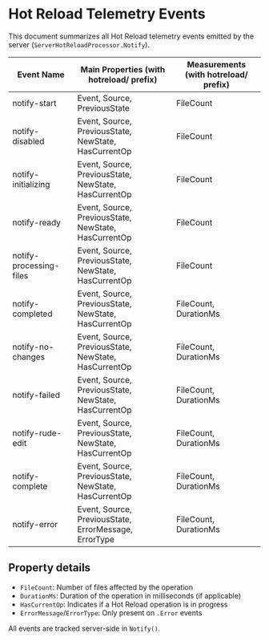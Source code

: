 # Hot Reload Telemetry Events

This document summarizes all Hot Reload telemetry events emitted by the server (`ServerHotReloadProcessor.Notify`).

| Event Name              | Main Properties  (with hotreload/ prefix)             | Measurements (with hotreload/ prefix) |
|-------------------------|-------------------------------------------------------|---------------------------------------|
| notify-start            | Event, Source, PreviousState                          | FileCount                             |
| notify-disabled         | Event, Source, PreviousState, NewState, HasCurrentOp  | FileCount                             |
| notify-initializing     | Event, Source, PreviousState, NewState, HasCurrentOp  | FileCount                             |
| notify-ready            | Event, Source, PreviousState, NewState, HasCurrentOp  | FileCount                             |
| notify-processing-files | Event, Source, PreviousState, NewState, HasCurrentOp  | FileCount                             |
| notify-completed        | Event, Source, PreviousState, NewState, HasCurrentOp  | FileCount, DurationMs                 |
| notify-no-changes       | Event, Source, PreviousState, NewState, HasCurrentOp  | FileCount, DurationMs                 |
| notify-failed           | Event, Source, PreviousState, NewState, HasCurrentOp  | FileCount, DurationMs                 |
| notify-rude-edit        | Event, Source, PreviousState, NewState, HasCurrentOp  | FileCount, DurationMs                 |
| notify-complete         | Event, Source, PreviousState, NewState, HasCurrentOp  | FileCount, DurationMs                 |
| notify-error            | Event, Source, PreviousState, ErrorMessage, ErrorType | FileCount, DurationMs                 |

## Property details
- `FileCount`: Number of files affected by the operation
- `DurationMs`: Duration of the operation in milliseconds (if applicable)
- `HasCurrentOp`: Indicates if a Hot Reload operation is in progress
- `ErrorMessage`/`ErrorType`: Only present on `.Error` events

All events are tracked server-side in `Notify()`.
